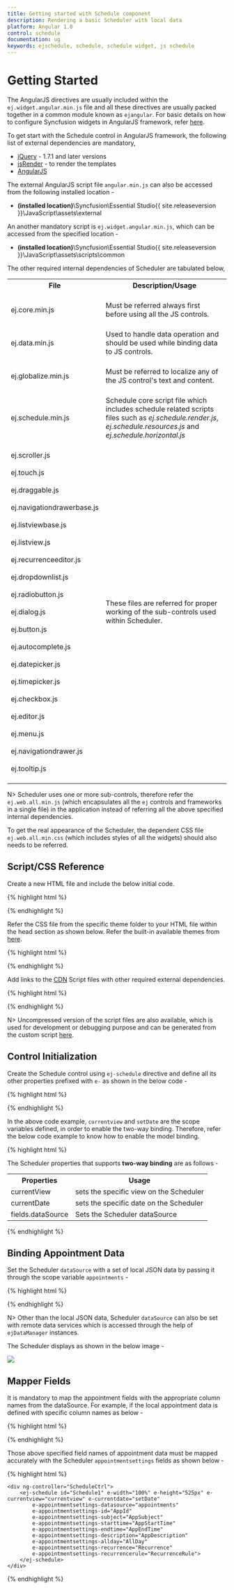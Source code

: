 ```yaml
---
title: Getting started with Schedule component	
description: Rendering a basic Scheduler with local data
platform: Angular 1.0
control: schedule
documentation: ug
keywords: ejschedule, schedule, schedule widget, js schedule 
---
```


# Getting Started

The AngularJS directives are usually included within the `ej.widget.angular.min.js` file and all these directives are usually packed together in a common module known as `ejangular`. For basic details on how to configure Syncfusion widgets in AngularJS framework, refer [here](https://help.syncfusion.com/js/angularjs).

To get start with the Schedule control in AngularJS framework, the following list of external dependencies are mandatory, 

* [jQuery](http://jquery.com) - 1.7.1 and later versions
* [jsRender](https://github.com/borismoore/jsrender) - to render the templates
* [AngularJS](https://angularjs.org/)

The external AngularJS script file `angular.min.js` can also be accessed from the following installed location - 

* **(installed location)**\Syncfusion\Essential Studio\{{ site.releaseversion }}\JavaScript\assets\external

An another mandatory script is `ej.widget.angular.min.js`, which can be accessed from the specified location - 

* **(installed location)**\Syncfusion\Essential Studio\{{ site.releaseversion }}\JavaScript\assets\scripts\common

The other required internal dependencies of Scheduler are tabulated below,

<table>
<tr>
<th>
File<br/><br/></th><th>
Description/Usage<br/><br/></th></tr>
<tr>
<td>
ej.core.min.js<br/><br/></td><td>
Must be referred always first before using all the JS controls.<br/><br/></td></tr>
<tr>
<td>
ej.data.min.js<br/><br/></td><td>
Used to handle data operation and should be used while binding data to JS controls.<br/><br/></td></tr>
<tr>
<td>
ej.globalize.min.js<br/><br/></td><td>
Must be referred to localize any of the JS control's text and content.<br/><br/></td></tr>
<tr>
<td>
ej.schedule.min.js<br/><br/></td><td>
Schedule core script file which includes schedule related scripts files such as <i>ej.schedule.render.js</i>, <i>ej.schedule.resources.js</i> and <i>ej.schedule.horizontal.js</i><br/><br/></td></tr>
<tr>
<td>
ej.scroller.js<br/><br/>ej.touch.js<br/><br/>ej.draggable.js<br/><br/>ej.navigationdrawerbase.js<br/><br/>ej.listviewbase.js<br/><br/>ej.listview.js<br/><br/>ej.recurrenceeditor.js<br/><br/>ej.dropdownlist.js<br/><br/>ej.radiobutton.js<br/><br/>ej.dialog.js<br/><br/>ej.button.js<br/><br/>ej.autocomplete.js<br/><br/>ej.datepicker.js<br/><br/>ej.timepicker.js<br/><br/>ej.checkbox.js<br/><br/>ej.editor.js<br/><br/>ej.menu.js<br/><br/>ej.navigationdrawer.js<br/><br/>ej.tooltip.js<br/><br/></td><td>
These files are referred for proper working of the sub-controls used within Scheduler.<br/><br/></td></tr>
</table>

N> Scheduler uses one or more sub-controls, therefore refer the `ej.web.all.min.js` (which encapsulates all the `ej` controls and frameworks in a single file) in the application instead of referring all the above specified internal dependencies. 

To get the real appearance of the Scheduler, the dependent CSS file `ej.web.all.min.css` (which includes styles of all the widgets) should also needs to be referred.

## Script/CSS Reference

Create a new HTML file and include the below initial code.

{% highlight html %}

<!DOCTYPE html>
<html lang="en" xmlns="http://www.w3.org/1999/xhtml">
    <head>
        <meta charset="utf-8" />
        <title> </title>
    </head>
    <body>
    </body>
</html>

{% endhighlight %}

Refer the CSS file from the specific theme folder to your HTML file within the head section as shown below. Refer the built-in available themes from [here](https://help.syncfusion.com/js/theming-in-essential-javascript-components).

{% highlight html %}

<head>
    <meta charset="utf-8" />
    <title>Getting Started - Schedule</title>
    <link href="http://cdn.syncfusion.com/{{ site.releaseversion }}/js/web/flat-azure/ej.web.all.min.css" rel="stylesheet" />
</head>

{% endhighlight %}

Add links to the [CDN](https://help.syncfusion.com/js/cdn) Script files with other required external dependencies.

{% highlight html %}

<head>
    <meta charset="utf-8" />
    <title>Getting Started - Schedule</title>
    <link href="http://cdn.syncfusion.com/{{ site.releaseversion }}/js/web/flat-azure/ej.web.all.min.css" rel="stylesheet" />
    <script src="http://cdn.syncfusion.com/js/assets/external/jquery-3.0.0.min.js"></script>
    <script src="http://cdn.syncfusion.com/js/assets/external/jsrender.min.js"></script>
    <script src="http://cdn.syncfusion.com/js/assets/external/angular.min.js"></script>
	<script src="http://cdn.syncfusion.com/{{ site.releaseversion }}/js/web/ej.web.all.min.js"></script>
	<script src="http://cdn.syncfusion.com/{{ site.releaseversion }}/js/common/ej.widget.angular.min.js"></script>
</head>

{% endhighlight %}

N> Uncompressed version of the script files are also available, which is used for development or debugging purpose and can be generated from the custom script [here](http://csg.syncfusion.com).

## Control Initialization

Create the Schedule control using `ej-schedule` directive and define all its other properties prefixed with `e-` as shown in the below code -

{% highlight html %}

<html xmlns="http://www.w3.org/1999/xhtml" ng-app="ScheduleApp">

<body>
	<div ng-controller="ScheduleCtrl">
		<ej-schedule id="Schedule1" e-width="100%" e-height="525px" e-currentview="currentview" e-currentdate="setDate">
	    </ej-schedule>
	</div>
</body>

</html>

{% endhighlight %}

In the above code example, `currentview` and `setDate` are the scope variables defined, in order to enable the two-way binding. Therefore, refer the below code example to know how to enable the model binding.

{% highlight html %}

<html xmlns="http://www.w3.org/1999/xhtml" ng-app="ScheduleApp">
<head> <!-- Dependency file references --> </head>
<body>
	<div ng-controller="ScheduleCtrl">
		<ej-schedule id="Schedule1" e-width="100%" e-height="525px" e-currentview="currentview" e-currentdate="setDate">
	    </ej-schedule>
	</div>
    <script>
	angular.module('ScheduleApp', ['ejangular']).controller('ScheduleCtrl', function ($scope) {
		$scope.setDate = new Date(2016, 4, 5);
		$scope.currentview = "week";
	});
</script>
</body>

</html>

The Scheduler properties that supports **two-way binding** are as follows - 

<table>
	<tr>
	<th>Properties</th>
	<th>Usage</th>
	</tr>
	<tr>
	<td>currentView</td>
	<td>sets the specific view on the Scheduler</td>
	</tr>
	<tr>
	<td>currentDate</td>
	<td>sets the specific date on the Scheduler</td>
	</tr>
	<tr>
	<td>fields.dataSource</td>
	<td>Sets the Scheduler dataSource</td>
	</tr>
</table>	

{% endhighlight %}

## Binding Appointment Data

Set the Scheduler `dataSource` with a set of local JSON data by passing it through the scope variable `appointments` - 

{% highlight html %}

<html xmlns="http://www.w3.org/1999/xhtml" ng-app="ScheduleApp">
<head> <!-- Dependency file references --> </head>
<body>
	<div ng-controller="ScheduleCtrl">
		<ej-schedule id="Schedule1" e-width="100%" e-height="525px" e-currentview="currentview" e-currentdate="setDate"
            e-appointmentsettings-datasource="appointments" 
			e-appointmentsettings-id="Id" 
			e-appointmentsettings-subject="Subject" 
			e-appointmentsettings-starttime="StartTime"
			e-appointmentsettings-endtime="EndTime" 
			e-appointmentsettings-description="Description" 
			e-appointmentsettings-allday="AllDay" 
			e-appointmentsettings-recurrence="Recurrence" 
			e-appointmentsettings-recurrencerule="RecurrenceRule">
	    </ej-schedule>
	</div>
<script>
    var dManager = [{ 
        Id: 1, 
        Subject: "Bering Sea Gold", 
        StartTime: new Date(2016, 4, 5, 5, 30), 
        EndTime: new Date(2016, 4, 5, 7, 30), 
        Description:"", 
        AllDay: false, 
        Recurrence: false
    }];
	angular.module('ScheduleApp', ['ejangular']).controller('ScheduleCtrl', function ($scope) {
        $scope.appointments = dManager;
		$scope.setDate = new Date(2016, 4, 5);
		$scope.currentview = "week";
	});
</script>
</body>

</html>

{% endhighlight %}

N> Other than the local JSON data, Scheduler `dataSource` can also be set with remote data services which is accessed through the help of `ejDataManager` instances.

The Scheduler displays as shown in the below image - 

![](getting-started_images/schedule.png)

## Mapper Fields

It is mandatory to map the appointment fields with the appropriate column names from the dataSource. For example, if the local appointment data is defined with specific column names as below - 

{% highlight html %}

<script>
    var dManager = [{ 
        AppId: 1, 
        AppSubject: "Bering Sea Gold", 
        AppStartTime: new Date(2016, 4, 5, 5, 30), 
        AppEndTime: new Date(2016, 4, 5, 7, 30), 
        AppDescription:"", 
        AllDay: false, 
        Recurrence: false
    }];
</script>

{% endhighlight %}

Those above specified field names of appointment data must be mapped accurately with the Scheduler `appointmentsettings` fields as shown below - 

{% highlight html %}

	<div ng-controller="ScheduleCtrl">
		<ej-schedule id="Schedule1" e-width="100%" e-height="525px" e-currentview="currentview" e-currentdate="setDate"
            e-appointmentsettings-datasource="appointments" 
			e-appointmentsettings-id="AppId" 
			e-appointmentsettings-subject="AppSubject" 
			e-appointmentsettings-starttime="AppStartTime"
			e-appointmentsettings-endtime="AppEndTime" 
			e-appointmentsettings-description="AppDescription" 
			e-appointmentsettings-allday="AllDay" 
			e-appointmentsettings-recurrence="Recurrence" 
			e-appointmentsettings-recurrencerule="RecurrenceRule">
	    </ej-schedule>
	</div>

{% endhighlight %}